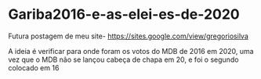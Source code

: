 # Gariba2016-e-as-elei-es-de-2020
Futura postagem de meu site- https://sites.google.com/view/gregoriosilva


A ideia é verificar para onde foram os votos do MDB de 2016 em 2020, uma vez que o MDB não se lançou cabeça de chapa em 20, e foi o segundo colocado em 16
